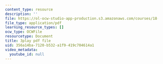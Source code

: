 ```yaml
---
content_type: resource
description: ''
file: https://ol-ocw-studio-app-production.s3.amazonaws.com/courses/18-06sc-linear-algebra-fall-2011/356a14ba7120b532a1f9419c704614a1_lGGDIGizcQ0.pdf
file_type: application/pdf
learning_resource_types: []
ocw_type: OCWFile
resourcetype: Document
title: 3play pdf file
uid: 356a14ba-7120-b532-a1f9-419c704614a1
video_metadata:
  youtube_id: null
---
```

